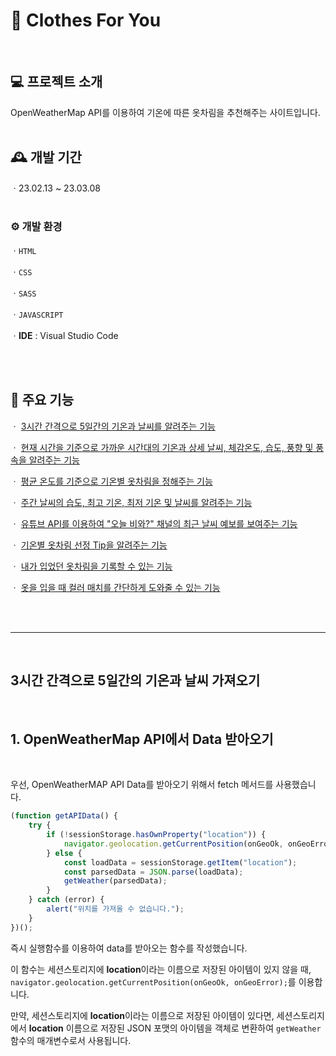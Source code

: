#  🌈 Clothes For You
<br>

## 💻 프로젝트 소개
OpenWeatherMap API를 이용하여 기온에 따른 옷차림을 추천해주는 사이트입니다.
<br>
<br>

## 🕰 개발 기간
ㆍ23.02.13 ~ 23.03.08 
<br><br>

### ⚙ 개발 환경
ㆍ`HTML`

ㆍ`CSS`

ㆍ`SASS`

ㆍ`JAVASCRIPT`

ㆍ**IDE** : Visual Studio Code

<br>
<br>

## 📌 주요 기능
ㆍ [3시간 간격으로 5일간의 기온과 날씨를 알려주는 기능](#3시간-간격으로-5일간의-기온과-날씨-가져오기)

ㆍ [현재 시간을 기준으로 가까운 시간대의 기온과 상세 날씨, 체감온도, 습도, 풍향 및 풍속을 알려주는 기능](#)

ㆍ [평균 온도를 기준으로 기온별 옷차림을 정해주는 기능](#) 

ㆍ [주간 날씨의 습도, 최고 기온, 최저 기온 및 날씨를 알려주는 기능](#) 

ㆍ [유튜브 API를 이용하여 "오늘 비와?" 채널의 최근 날씨 예보를 보여주는 기능](#) 

ㆍ [기온별 옷차림 선정 Tip을 알려주는 기능](#) 

ㆍ [내가 입었던 옷차림을 기록할 수 있는 기능](#) 

ㆍ [옷을 입을 때 컬러 매치를 간단하게 도와줄 수 있는 기능](#) 

<br>
<br>

***
<br>


## 3시간 간격으로 5일간의 기온과 날씨 가져오기

<br>

## **1.** OpenWeatherMap API에서 Data 받아오기 
<br>

우선, OpenWeatherMAP API Data를 받아오기 위해서 fetch 메서드를 사용했습니다.<br>

```javascript
(function getAPIData() {
    try {
        if (!sessionStorage.hasOwnProperty("location")) {
            navigator.geolocation.getCurrentPosition(onGeoOk, onGeoError);
        } else {
            const loadData = sessionStorage.getItem("location");
            const parsedData = JSON.parse(loadData);
            getWeather(parsedData);
        }
    } catch (error) {
        alert("위치를 가져올 수 없습니다.");
    }
})();

```
즉시 실행함수를 이용하여 data를 받아오는 함수를 작성했습니다.<br> 

이 함수는 세션스토리지에 **location**이라는 이름으로 저장된 아이템이 있지 않을 때, `navigator.geolocation.getCurrentPosition(onGeoOk, onGeoError);`를 이용합니다. 

만약, 세션스토리지에 **location**이라는 이름으로 저장된 아이템이 있다면, 세션스토리지에서 **location** 이름으로 저장된 JSON 포맷의 아이템을 객체로 변환하여 `getWeather` 함수의 매개변수로서 사용됩니다.
